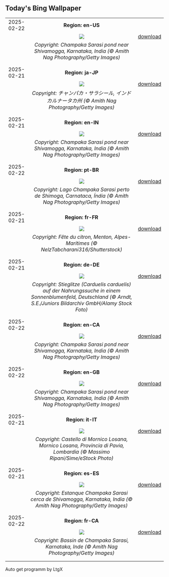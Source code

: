 ## Today's Bing Wallpaper
|      |      |      |
| :----: | :----: | :----: |
|2025-02-22|**Region: en-US**||
||![](https://www.bing.com/th?id=OHR.ChampakaSarasi_EN-US0671131929_UHD.jpg&pid=hp&w=1152&h=648&rs=1&c=4)| [download](https://www.bing.com/th?id=OHR.ChampakaSarasi_EN-US0671131929_UHD.jpg)|
||*Copyright: Champaka Sarasi pond near Shivamogga, Karnataka, India (© Amith Nag Photography/Getty Images)*
||
|||
|2025-02-21|**Region: ja-JP**||
||![](https://www.bing.com/th?id=OHR.ChampakaSarasi_JA-JP0008600806_UHD.jpg&pid=hp&w=1152&h=648&rs=1&c=4)| [download](https://www.bing.com/th?id=OHR.ChampakaSarasi_JA-JP0008600806_UHD.jpg)|
||*Copyright: チャンパカ・サラシール, インド カルナータカ州 (© Amith Nag Photography/Getty Images)*
||
|||
|2025-02-21|**Region: en-IN**||
||![](https://www.bing.com/th?id=OHR.ChampakaSarasi_EN-IN8916628147_UHD.jpg&pid=hp&w=1152&h=648&rs=1&c=4)| [download](https://www.bing.com/th?id=OHR.ChampakaSarasi_EN-IN8916628147_UHD.jpg)|
||*Copyright: Champaka Sarasi pond near Shivamogga, Karnataka, India (© Amith Nag Photography/Getty Images)*
||
|||
|2025-02-22|**Region: pt-BR**||
||![](https://www.bing.com/th?id=OHR.ChampakaSarasi_PT-BR6994277285_UHD.jpg&pid=hp&w=1152&h=648&rs=1&c=4)| [download](https://www.bing.com/th?id=OHR.ChampakaSarasi_PT-BR6994277285_UHD.jpg)|
||*Copyright: Lago Champaka Sarasi perto de Shimoga, Carnataca, Índia (© Amith Nag Photography/Getty Images)*
||
|||
|2025-02-21|**Region: fr-FR**||
||![](https://www.bing.com/th?id=OHR.MentonFestival_FR-FR5996828688_UHD.jpg&pid=hp&w=1152&h=648&rs=1&c=4)| [download](https://www.bing.com/th?id=OHR.MentonFestival_FR-FR5996828688_UHD.jpg)|
||*Copyright: Fête du citron, Menton, Alpes-Maritimes (© NelzTabcharani316/Shutterstock)*
||
|||
|2025-02-21|**Region: de-DE**||
||![](https://www.bing.com/th?id=OHR.GoldfinchSunflower_DE-DE5115131607_UHD.jpg&pid=hp&w=1152&h=648&rs=1&c=4)| [download](https://www.bing.com/th?id=OHR.GoldfinchSunflower_DE-DE5115131607_UHD.jpg)|
||*Copyright: Stieglitze (Carduelis carduelis) auf der Nahrungssuche in einem Sonnenblumenfeld, Deutschland (© Arndt, S.E./Juniors Bildarchiv GmbH/Alamy Stock Foto)*
||
|||
|2025-02-22|**Region: en-CA**||
||![](https://www.bing.com/th?id=OHR.ChampakaSarasi_EN-CA6048642265_UHD.jpg&pid=hp&w=1152&h=648&rs=1&c=4)| [download](https://www.bing.com/th?id=OHR.ChampakaSarasi_EN-CA6048642265_UHD.jpg)|
||*Copyright: Champaka Sarasi pond near Shivamogga, Karnataka, India (© Amith Nag Photography/Getty Images)*
||
|||
|2025-02-22|**Region: en-GB**||
||![](https://www.bing.com/th?id=OHR.ChampakaSarasi_EN-GB0515103578_UHD.jpg&pid=hp&w=1152&h=648&rs=1&c=4)| [download](https://www.bing.com/th?id=OHR.ChampakaSarasi_EN-GB0515103578_UHD.jpg)|
||*Copyright: Champaka Sarasi pond near Shivamogga, Karnataka, India (© Amith Nag Photography/Getty Images)*
||
|||
|2025-02-21|**Region: it-IT**||
||![](https://www.bing.com/th?id=OHR.BattagliaDiPavia_IT-IT9266388577_UHD.jpg&pid=hp&w=1152&h=648&rs=1&c=4)| [download](https://www.bing.com/th?id=OHR.BattagliaDiPavia_IT-IT9266388577_UHD.jpg)|
||*Copyright: Castello di Mornico Losana, Mornico Losana, Provincia di Pavia, Lombardia (© Massimo Ripani/Sime/eStock Photo)*
||
|||
|2025-02-21|**Region: es-ES**||
||![](https://www.bing.com/th?id=OHR.ChampakaSarasi_ES-ES4842882086_UHD.jpg&pid=hp&w=1152&h=648&rs=1&c=4)| [download](https://www.bing.com/th?id=OHR.ChampakaSarasi_ES-ES4842882086_UHD.jpg)|
||*Copyright: Estanque Champaka Sarasi cerca de Shivamogga, Karnataka, India (© Amith Nag Photography/Getty Images)*
||
|||
|2025-02-22|**Region: fr-CA**||
||![](https://www.bing.com/th?id=OHR.ChampakaSarasi_FR-CA3071619722_UHD.jpg&pid=hp&w=1152&h=648&rs=1&c=4)| [download](https://www.bing.com/th?id=OHR.ChampakaSarasi_FR-CA3071619722_UHD.jpg)|
||*Copyright: Bassin de Champaka Sarasi, Karnataka, Inde (© Amith Nag Photography/Getty Images)*
||
|||

Auto get programm by LtgX
